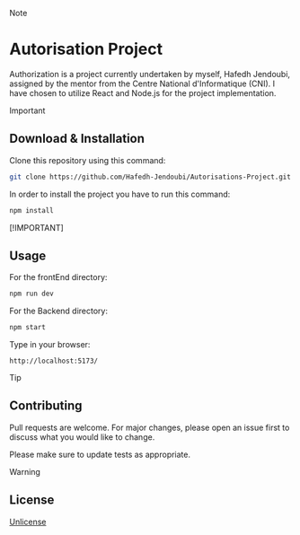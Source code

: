 > [!NOTE]
> # Autorisation Project
>
>Authorization is a project currently undertaken by myself, Hafedh Jendoubi, assigned by the mentor from the Centre National d'Informatique (CNI). I have chosen to utilize React and Node.js for the project implementation.

> [!IMPORTANT]
> ## Download & Installation
>
> Clone this repository using this command:
>
> ```bash
> git clone https://github.com/Hafedh-Jendoubi/Autorisations-Project.git
> ```
>
> In order to install the project you have to run this command:
>
> ```bash
> npm install
> ```
>
> [!IMPORTANT] 
> ## Usage
> 
> For the frontEnd directory:
> 
> ```bash
> npm run dev
> ```
> 
> For the Backend directory:
> 
> ```bash
> npm start
> ```
>
> Type in your browser:
> ```
> http://localhost:5173/
> ```

> [!TIP]
> ## Contributing
> 
> Pull requests are welcome. For major changes, please open an issue first
> to discuss what you would like to change.
> 
> Please make sure to update tests as appropriate.

> [!WARNING]
> ## License
> 
> [Unlicense](https://choosealicense.com/licenses/unlicense/)
